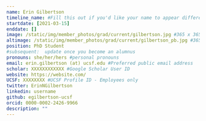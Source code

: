 ```yaml
---
name: Erin Gilbertson
timeline_name: #Fill this out if you'd like your name to appear differently on the Timeline.
startdate: [2021-03-15]
enddate: []
image: /static/img/member_photos/grad/current/gilbertson.jpg #365 x 365 pixels, 72 dpi
altimage: /static/img/member_photos/grad/current/gilbertson_pb.jpg #365 x 365 pixels, 72 dpi
position: PhD Student
#subsequent:  update once you become an alumnus
pronouns: she/her/hers #personal pronouns
email: erin.gilbertson (at) ucsf.edu #Preferred public email address
scholar: XXXXXXXXXXXX #Google Scholar User ID
website: https://website.com/
UCSF: XXXXXXXX #UCSF Profile ID - Employees only
twitter: ErinNGilbertson
linkedin: username
github: egilbertson-ucsf
orcid: 0000-0002-2426-9966
description: ""
---
```

